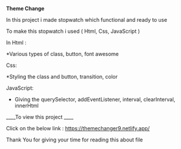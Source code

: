 ****Theme Change****

In this project i made stopwatch which functional and ready to use

To make this stopwatch i used ( Html, Css, JavaScript )

In Html :

*Various types of class, button, font awesome

Css:

*Styling the class and button, transition, color 

JavaScript:

* Giving the querySelector, addEventListener, interval, clearInterval, innerHtml


____To view this project ____

Click on the below link : https://themechanger9.netlify.app/

Thank You for giving your time for reading this about file